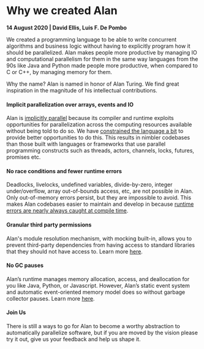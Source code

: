# Why we created Alan

**14 August 2020 | David Ellis, Luis F. De Pombo**

We created a programming language to be able to write concurrent algorithms and business logic without having to explicitly program how it should be parallelized. Alan makes people more productive by managing IO and computational parallelism for them in the same way languages from the 90s like Java and Python made people more productive, when compared to C or C++, by managing memory for them.

Why the name? Alan is named in honor of Alan Turing. We find great inspiration in the magnitude of his intellectual contributions.

#### Implicit parallelization over arrays, events and IO

Alan is [implicitly parallel](./alan_overview.html#implicitly-parallel) because its compiler and runtime exploits opportunities for parallelization across the computing resources available without being told to do so. We have [constrained the language a bit](./alan_overview.html#parallel-computation-and-the-problem-of-turing-completeness) to provide better opportunities to do this. This results in nimbler codebases than those built with languages or frameworks that use parallel programming constructs such as threads, actors, channels, locks, futures, promises etc.

#### No race conditions and fewer runtime errors

Deadlocks, livelocks, undefined variables, divide-by-zero, integer under/overflow, array out-of-bounds access, etc, are not possible in Alan. Only out-of-memory errors persist, but they are impossible to avoid. This makes Alan codebases easier to maintain and develop in because [runtime errors are nearly always caught at compile time](./alan_overview.html#statically-compiled-benefits-and-compile-time-safety).

#### Granular third party permissions

Alan's module resolution mechanism, with mocking built-in, allows you to prevent third-party dependencies from having access to standard libraries that they should not have access to. Learn more [here](./alan_overview.html#third-party-module-permission-system).

#### No GC pauses

Alan’s runtime manages memory allocation, access, and deallocation for you like Java, Python, or Javascript. However, Alan’s static event system and automatic event-oriented memory model does so without garbage collector pauses. Learn more [here](./alan_overview.html#memory-management).

#### Join Us

There is still a ways to go for Alan to become a worthy abstraction to automatically parallelize software, but if you are moved by the vision please try it out, give us your feedback and help us shape it.